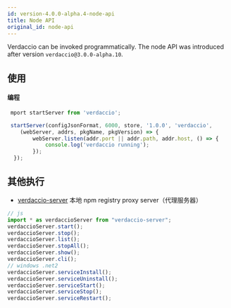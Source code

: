 ```yaml
---
id: version-4.0.0-alpha.4-node-api
title: Node API
original_id: node-api
---
```


Verdaccio can be invoked programmatically. The node API was introduced after version `verdaccio@3.0.0-alpha.10`.

## 使用

#### 编程

```js
 mport startServer from 'verdaccio';   

 startServer(configJsonFormat, 6000, store, '1.0.0', 'verdaccio',
    (webServer, addrs, pkgName, pkgVersion) => {
        webServer.listen(addr.port || addr.path, addr.host, () => {
            console.log('verdaccio running');
        });
  });
```

## 其他执行

* [verdaccio-server](https://github.com/boringame/verdaccio-server) 本地 npm registry proxy server（代理服务器）

```js
// js
import * as verdaccioServer from "verdaccio-server";
verdaccioServer.start();
verdaccioServer.stop();
verdaccioServer.list();
verdaccioServer.stopAll();
verdaccioServer.show();
verdaccioServer.cli();
// windows .net2
verdaccioServer.serviceInstall();
verdaccioServer.serviceUninstall();
verdaccioServer.serviceStart();
verdaccioServer.serviceStop();
verdaccioServer.serviceRestart();
```